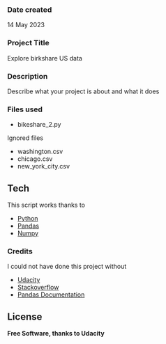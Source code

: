 ### Date created
14 May 2023

### Project Title
Explore birkshare US data

### Description
Describe what your project is about and what it does

### Files used
 - bikeshare_2.py

Ignored files
 - washington.csv
 - chicago.csv
 - new_york_city.csv

## Tech
This script works thanks to
- [Python](https://www.python.org/)
- [Pandas](https://pandas.pydata.org/docs/)
- [Numpy](https://numpy.org/)

### Credits
I could not have done this project without 
- [Udacity](https://learn.udacity.com/) 
- [Stackoverflow](https://stackoverflow.com/)
- [Pandas Documentation](https://pandas.pydata.org/docs/reference/api/pandas.DataFrame.html)

## License
**Free Software, thanks to Udacity**